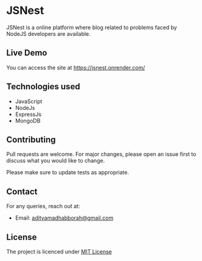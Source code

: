 # JSNest

JSNest is a online platform where blog related to problems faced by NodeJS developers are available.

## Live Demo

You can access the site at https://jsnest.onrender.com/

## Technologies used

- JavaScript
- NodeJs
- ExpressJs
- MongoDB

## Contributing

Pull requests are welcome. For major changes, please open an issue first
to discuss what you would like to change.

Please make sure to update tests as appropriate.

## Contact

For any queries, reach out at:

- Email: adityamadhabborah@gmail.com

## License

The project is licenced under [MIT License](LICENSE)
